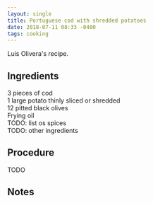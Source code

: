 ```yaml
---
layout: single
title: Portuguese cod with shredded potatoes
date: 2018-07-11 08:33 -0400
tags: cooking
---
```


Luis Olivera's recipe. 

## Ingredients

3 pieces of cod  
1 large potato thinly sliced or shredded  
12 pitted black olives  
Frying oil  
TODO: list os spices  
TODO: other ingredients  

## Procedure

TODO

## Notes